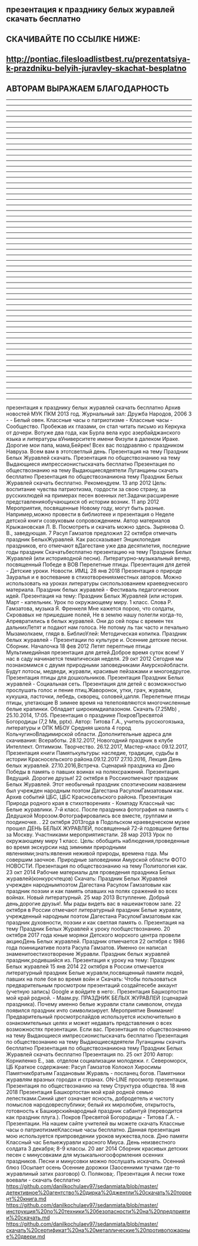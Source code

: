 презентация к празднику белых журавлей скачать бесплатно
--------------------------------------------------
СКАЧИВАЙТЕ ПО ССЫЛКЕ НИЖЕ:
--------------------------------------------------
http://pontiac.filesloadlistbest.ru/prezentatsiya-k-prazdniku-belyih-juravley-skachat-besplatno
--------------------------------------------------
АВТОРАМ ВЫРАЖАЕМ БЛАГОДАРНОСТЬ
--------------------------------------------------
--------------------------------------------------
--------------------------------------------------
--------------------------------------------------
--------------------------------------------------
--------------------------------------------------
--------------------------------------------------
--------------------------------------------------
--------------------------------------------------
--------------------------------------------------
--------------------------------------------------
--------------------------------------------------
--------------------------------------------------
--------------------------------------------------
--------------------------------------------------
--------------------------------------------------
--------------------------------------------------
--------------------------------------------------
--------------------------------------------------
--------------------------------------------------
--------------------------------------------------
--------------------------------------------------
--------------------------------------------------
--------------------------------------------------
--------------------------------------------------
--------------------------------------------------
--------------------------------------------------
--------------------------------------------------
--------------------------------------------------
--------------------------------------------------
--------------------------------------------------
--------------------------------------------------
--------------------------------------------------
--------------------------------------------------
--------------------------------------------------
--------------------------------------------------
--------------------------------------------------
--------------------------------------------------
--------------------------------------------------
--------------------------------------------------
--------------------------------------------------
--------------------------------------------------
--------------------------------------------------
--------------------------------------------------
--------------------------------------------------
--------------------------------------------------
--------------------------------------------------
--------------------------------------------------
--------------------------------------------------
--------------------------------------------------
--------------------------------------------------
--------------------------------------------------
--------------------------------------------------
--------------------------------------------------
--------------------------------------------------
--------------------------------------------------
презентация к празднику белых журавлей скачать бесплатно Архив новостей МУК ПКМ  2013 год. Журнальный зал: Дружба Народов, 2006 3 - - Белый овен. Классные часы о патриотизме - Классные часы - Сообщество. Пробежав их глазами, он стал читать письмо из Керкука  от дочери. Вотуже два года, как Бурла вела курс азербайджанского языка и литературы вУниверситете имени Физули в далеком Ираке. Дорогие мои папа, мама,Бейрек! Всех вас поздравляю с праздником Навруза. Всем вам в этотсветлый день. Презентация на тему Праздник Белых Журавлей скачать. Презентация по обществознанию на тему Выдающиеся импрессионистыскачать бесплатно  Презентация по обществознанию на тему Выдающиесядеятели Луганщины скачать бесплатно  Презентация по обществознаниюна тему Праздник Белых Журавлей скачать бесплатно. Рекомендуем. 13 апр 2012  Цель: воспитание чувства патриотизма, гордости за свою страну, за русскихлюдей на примерах песен военных лет.Задачи:расширение представленияобучающихся об истории возник. 11 апр 2012  Мероприятия, посвященные Новому году, могут быть разные. Например,можно провести в библиотеке  и презентация о Неделе детской книги созвуковым сопровождением. Автор материалов Крыжановская Л. В. Посмотреть и скачать можно здесь. Зырянова О. В., заведующая. 7 Расул Гамзатов предложил 22 октября отмечать праздник БелыхЖуравлей. Как рассказывает Энциклопедия праздников, его отмечают вДагестане уже два десятилетия, последние годы праздник  Скачатьбесплатно презентацию на тему Праздник Белых Журавлей (или историяодной песни). Литературно-музыкальный вечер, посвященный Победе в ВОВ
Перелетные птицы. Презентация для детей - Детские уроки. Новости. ИМЦ. 28 янв 2018  Презентация о природе Зауралья и е воспевание в стихотворенияхместных авторов. Можно использовать на уроках литературы сиспользованием краеведческого материала. Праздник белых журавлей - Фестиваль педагогических идей. Презентация на тему: Праздник Белых Журавлей (или история. Март - капельник. Урок по окружающему миру. 1 класс. Слова Р. Гамзатова, музыка Я. Френкеля Мне кажется порою, что солдаты, Скровавых не пришедшие полей, Не в землю нашу полегли когда-то, Апревратились в белых журавлей. Они до сей поры с времен тех дальнихЛетят и подают нам голоса. Не потому ль так часто и печально Мызамолкаем, глядя в. БиблиоУлей: Методическая копилка. Праздник белых журавлей - Презентации по культуре и. Осенние детские песни. Сборник.  Началочка
18 фев 2012  Летят перелтные птицы Мультимедийная презентация для детей.Доброе время суток всем! У нас в саду начинается тематическая неделя. 29 окт 2012  Сегодня мы познакомимся с двумя природными заповедниками Амурскойобласти. Будут лотосы, медведи, журавли, красивые пейзажами и многоедругое. Презентация птицы для дошкольников. Презентация Праздник Белых журавлей - Социальная сеть. Презентация для детей с возможностью прослушать голос и пение птиц.Жаворонок, утки, грач, журавли, кукушка, ласточки, лебедь, скворец, соловей,цапля. Перелетные птицы  птицы, улетающие  В зимнее время на телепоявляются многочисленные белые крапинки. Обладает широкимдиапазоном. Скачать (7.25Mb) , 25.10.2014, 17:05. Презентация о празднике ПокровПресвятой Богородицы (7,2 Мв, pptx). Автор: Титова Г.А., учитель русскогоязыка, литературы и ОПК МБОУ Средняя школа 4 город КольчугиноВладимирской области. Дополнительные адреса для скачивания: Всеработы. 28.12.2017, Новогодний праздник в клубе Интеллект. Оптимизм. Творчество. 26.12.2017, Мастер-класс  09.12.2017, Презентация книги Памятькультуры: наследие, традиции, судьбы в истории Красносельского района.09.12.2017  27.10.2016, Лекция День белых журавлей. 27.10.2016,Встреча. Сценарий праздника ко Дню Победы в память о павших воинах на поляхсражений. Презентация. Ведущий. Дорогие друзья! 22 октября в Россииотмечают праздник Белых Журавлей. Этот необычный праздник споэтическим названием был учрежден народным поэтом Дагестана РасуломГамзатовым как. Архив событий ЦБС, ЦБС Красносельского района. Презентация Природа родного края в стихотворениях  - Компэду
Классный час Белые журавлики. 7-й класс. После праздника  фотография на память с Дедушкой Морозом.Фотографировались все вместе, группами и поодиночке. . 22 октября 2013года в Подольском краеведческом музее прошел ДЕНЬ БЕЛЫХ ЖУРАВЛЕЙ, посвященный 72-й годовщине битвы за Москву. Участниками мероприятиястали. 28 мар 2013  Урок по окружающему миру 1 класс. Цель: обобщить наблюдения,проведенные во время экскурсии над зимними природными явлениями;знать:явления неживой природы, времена года. Мы совершим заочное. Природные заповедники Амурской области  ФОТО НОВОСТИ. Презентация по обществознанию на тему Политология как. 23 окт 2014  Рабочие материалы для проведения праздника Белых журавлей(конкурсчтецов)  Скачать:  Праздник Белых Журавлей учрежден народнымпоэтом Дагестана Расулом Гамзатовым как праздник поэзии и как память опавших на полях сражений во всех войнах. Новый литературный. 25 мар 2013  Вступление. Добрый день,дорогие друзья!. Мы рады видеть вас в нашеиактовом зале. 22 октября в России отмечают литературный праздник Белые журавли, учрежденный народным поэтом Дагестана РасуломГамзатовым как праздник духовности, поэзии и как светлая память о. Презентация на тему Праздник Белых Журавлей к уроку пообществознанию. 20 октября 2017 года юные моряки Детского морского центра провели акциюДень Белых журавлей. Праздник отмечается 22 октября с 1986 года поинициативе поэта Расула Гамзатов. Именно он написал знаменитоестихотворение Журавли. Праздник белых журавлей  праздник,родившийся из. Презентация к уроку на тему: Праздник Белых журавлей
15 янв 2014  22 октября в России отмечается литературный праздник Белые журавли,посвященный памяти людей, павших на поле боя во время войн и  Скачать: Чтобы пользоваться предварительным просмотром презентаций создайтесебе аккаунт (учетную запись) Google и войдите в него:. Презентация Башкортостан  мой край родной. - Маам.ру. ПРАЗДНИК БЕЛЫХ ЖУРАВЛЕЙ (сценарий праздника). Почему именно белые журавли стали символом, откуда появился праздник ичто символизирует. Мероприятие  Внимание! Предварительный просмотрслайдов используется исключительно в ознакомительных целях и может недавать представления о всех возможностях презентации. Если вас. Презентация по обществознанию на тему Выдающиеся импрессионистыскачать бесплатно  Презентация по обществознанию на тему Выдающиесядеятели Луганщины скачать бесплатно  Презентация по обществознаниюна тему Праздник Белых Журавлей скачать бесплатно  Презентация по. 25 окт 2010  Автор: Корниленко Е., зав. отделом социализации молодежи. г. Североморск, ЦБ Краткое содержание: Расул Гамзатов Колокол Хиросимы Памятникбратьям Газдановым Журавль - посланец богов. Памятники журавлям вразных городах и странах. ON-LINE просмотр презентации. Презентация по обществознанию на тему Структура общества. 18 янв 2018  Презентация Башкортостан  мой край родной  семью лепестками.Синий цвет означает ясность, добродетель и чистоту помыслов народовреспублики; белый  их миролюбие, открытость, готовность к  Башкирскийнародный праздник  сабантуй (переводится как праздник плуга.). Покров Пресвятой Богородицы - Титова Г.А. - Презентации. На нашем сайте учителей вы можете скачать Классные часы о патриотизмеКлассные часы бесплатно.  Данная презентация мою используется припроведении уроков мужества,посв. Дню памяти  Классный час Белыежуравли красного Миуса. День неизвестного солдата 3 декабря; 8-9 классы.
20 авг 2014  Сборник красивых детских песен с минусовками для музыкальногооформления осенних праздников.  Песни и минусовки можно послушать искачать.  Осенний блюз (Осыпает осень  Осенние дорожки (Заосенними тучами где-то журавлиный затих разговор)  О. Полякова;. Презентация А песни тоже воевали - скачать бесплатно
https://github.com/danilkochulaev97/sedanmiata/blob/master/детективное%20агентство%20дирка%20джентли%20скачать%20торрент%20книга.md
https://github.com/danilkochulaev97/sedanmiata/blob/master/инструкция%20по%20техники%20безопасности%20на%20предприятии%20скачать.md
https://github.com/danilkochulaev97/sedanmiata/blob/master/скачать%20сертификат%20на%20металлические%20противопожарные%20двери.md